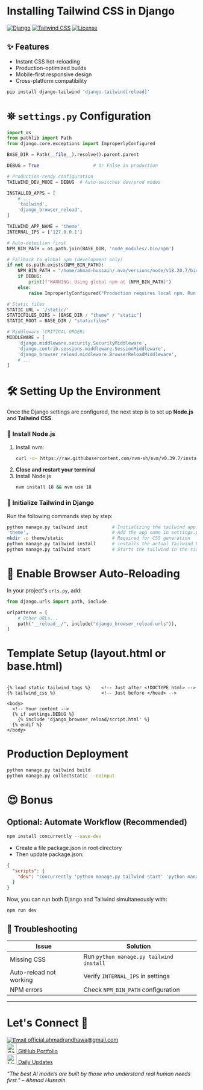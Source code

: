 # Installing Tailwind CSS in Django

[![Django](https://img.shields.io/badge/django-4.2-brightgreen)](https://www.djangoproject.com/)
[![Tailwind CSS](https://img.shields.io/badge/tailwind-3.3-38B2AC)](https://tailwindcss.com/)
[![License](https://img.shields.io/badge/license-MIT-blue)](LICENSE)

## ✨ Features
- Instant CSS hot-reloading
- Production-optimized builds
- Mobile-first responsive design
- Cross-platform compatibility

```bash
pip install django-tailwind 'django-tailwind[reload]'
```
# ⛯ `settings.py` Configuration

```python
import os
from pathlib import Path
from django.core.exceptions import ImproperlyConfigured

BASE_DIR = Path(__file__).resolve().parent.parent

DEBUG = True                    # Or False in production

# Production-ready configuration
TAILWIND_DEV_MODE = DEBUG  # Auto-switches dev/prod modes

INSTALLED_APPS = [
    # ...
    'tailwind',
    'django_browser_reload',
]

TAILWIND_APP_NAME = 'theme'
INTERNAL_IPS = ['127.0.0.1']

# Auto-detection first
NPM_BIN_PATH = os.path.join(BASE_DIR, 'node_modules/.bin/npm')

# Fallback to global npm (development only)
if not os.path.exists(NPM_BIN_PATH):
    NPM_BIN_PATH = "/home/ahmad-hussain/.nvm/versions/node/v18.20.7/bin/npm"  # Check your path by running `which npm` or `where npm`
    if DEBUG:
        print(f"WARNING: Using global npm at {NPM_BIN_PATH}")
    else:
        raise ImproperlyConfigured("Production requires local npm. Run 'npm install'.")

# Static files
STATIC_URL = '/static/'
STATICFILES_DIRS = [BASE_DIR / "theme" / "static"]
STATIC_ROOT = BASE_DIR / "staticfiles"

# Middleware (CRITICAL ORDER)
MIDDLEWARE = [
    'django.middleware.security.SecurityMiddleware',
    'django.contrib.sessions.middleware.SessionMiddleware',
    'django_browser_reload.middleware.BrowserReloadMiddleware',  
    # ...
]
```


# 🛠️ Setting Up the Environment

Once the Django settings are configured, the next step is to set up **Node.js** and **Tailwind CSS**.  


### 🔹 Install Node.js
1. Install nvm:
   ```bash
   curl -o- https://raw.githubusercontent.com/nvm-sh/nvm/v0.39.7/install.sh | bash

2. **Close and restart your terminal**
3. Install Node.js
    ```bash
    nvm install 18 && nvm use 18
    ```

### 🌟 Initialize Tailwind in Django

Run the following commands step by step:

```bash
python manage.py tailwind init         # Initializing the tailwind app. (Press Enter again to accept by default theme app)
'theme',                               # Add the app name in settings.py below the 'tailwind', (under INSTALLED_APPS)
mkdir -p theme/static                  # Required for CSS generation
python manage.py tailwind install      # installs the actual Tailwind CSS framework using npm
python manage.py tailwind start        # Starts the tailwind in the side terminal
```

# 🔄 Enable Browser Auto-Reloading
In your project's `urls.py`, add:

```python
from django.urls import path, include

urlpatterns = [
    # Other URLs...
    path("__reload__/", include("django_browser_reload.urls")),
]
```

# Template Setup (layout.html or base.html)

```django

{% load static tailwind_tags %}    <!-- Just after <!DOCTYPE html> -->
{% tailwind_css %}                 <!-- Just before </head> -->

<body>
  <!-- Your content -->
  {% if settings.DEBUG %}
    {% include 'django_browser_reload/script.html' %}
  {% endif %}
</body>
```

# Production Deployment
```bash
python manage.py tailwind build  
python manage.py collectstatic --noinput
```

# 😍 Bonus
## Optional: Automate Workflow  (Recommended)

```bash
npm install concurrently --save-dev
```
- Create a file package.json in root directory 
- Then update package.json:

```json
{
  "scripts": {
    "dev": "concurrently 'python manage.py tailwind start' 'python manage.py runserver'"
  }
}
```
Now, you can run both Django and Tailwind simultaneously with:

```bash
npm run dev
```

## 🚨 Troubleshooting

| Issue                      | Solution                      |
|----------------------------|-------------------------------|
| Missing CSS                | Run `python manage.py tailwind install` |
| Auto-reload not working    | Verify `INTERNAL_IPS` in settings |
| NPM errors                 | Check `NPM_BIN_PATH` configuration |

---

# Let's Connect 🧛 
[<img src="https://img.icons8.com/3d-fluency/30/secured-letter.png" alt="Email" style="vertical-align: middle;"/> official.ahmadrandhawa@gmail.com](mailto:official.ahmadrandhawa@gmail.com)   
[<img src="https://icon.icepanel.io/Technology/svg/GitHub.svg" width="26" alt="GitHub"/> GitHub Portfolio](https://github.com/AhmadHussainRandhawa)   
[<img src="https://icon.icepanel.io/Technology/svg/LinkedIn.svg" width="26" alt="LinkedIn"/>  Daily Updates](https://www.linkedin.com/in/ahmad-hussain-randhawa/) 


*"The best AI models are built by those who understand real human needs first." – Ahmad Hussain*
